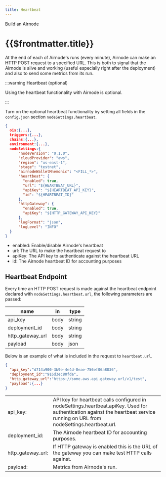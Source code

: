 ```yaml
---
title: Heartbeat
---
```


<TitleSpan>Build an Airnode</TitleSpan>

# {{$frontmatter.title}}

At the end of each of Airnode's runs (every minute), Airnode can make an HTTP
POST request to a specified URL. This is both to signal that the Airnode is
alive and working (useful especially right after the deployment) and also to
send some metrics from its run.

:::warning Heartbeat (optional)

Using the heartbeat functionality with Airnode is optional.

:::

Turn on the optional heartbeat functionality by setting all fields in the
`config.json` section `nodeSettings.heartbeat`.

```json
{
  ois:{...},
  triggers:{...},
  chains:{...},
  environment:{...},
  nodeSettings:{
      "nodeVersion": "0.1.0",
      "cloudProvider": "aws",
      "region": "us-east-1",
      "stage": "testnet",
      "airnodeWalletMnemonic": "<FILL_*>",
      "heartbeat": {
        "enabled": true,
        "url": "${HEARTBEAT_URL}",
        "apiKey": "${HEARTBEAT_API_KEY}",
        "id": "${HEARTBEAT_ID}"
      },
      "httpGateway": {
        "enabled": true,
        "apiKey": "${HTTP_GATEWAY_API_KEY}"
      },
      "logFormat": "json",
      "logLevel": "INFO"
  }
}
```

- enabled: Enable/disable Airnode's heartbeat
- url: The URL to make the heartbeat request to
- apiKey: The API key to authenticate against the heartbeat URL
- id: The Airnode heartbeat ID for accounting purposes

## Heartbeat Endpoint

Every time an HTTP POST request is made against the heartbeat endpoint declared
with `nodeSettings.heartbeat.url`, the following parameters are passed:

| name             | in   | type   |
| ---------------- | ---- | ------ |
| api_key          | body | string |
| deployment_id    | body | string |
| http_gateway_url | body | string |
| payload          | body | json   |

Below is an example of what is included in the request to `heartbeat.url`.

```json
{
  "api_key":"d714a900-3b9e-4e4d-8eae-756ef06a8836",
  "deployment_id":"916d3ec80fda",
  "http_gateway_url":"https://some.aws.api.gateway.url/v1/test",
  "payload":{...}
}
```

<table>
  <tr>
    <td>api_key:</td><td>API key for heartbeat calls configured in nodeSettings.heartbeat.apiKey. Used for authentication against the heartbeat service running on URL from nodeSettings.heartbeat.url.</td>
  </tr>
  <tr>
    <td>deployment_id:</td><td>The Airnode heartbeat ID for accounting purposes.</td>
  </tr>
  <tr>
    <td>http_gateway_url:</td><td>If HTTP gateway is enabled this is the URL of the gateway you can make test HTTP calls against.</td>
  </tr>
  <tr>
    <td>payload:</td><td>Metrics from Airnode's run.</td>
  </tr>
</table>

